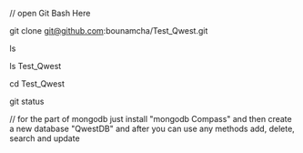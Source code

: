 
// open  Git Bash Here

git clone git@github.com:bounamcha/Test_Qwest.git

ls 

ls Test_Qwest

cd Test_Qwest

git status


// for the part of mongodb just install "mongodb Compass" and then create a new database "QwestDB" and after you can use any methods add, delete, search and update 
